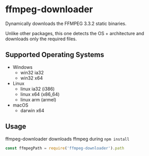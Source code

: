 # ffmpeg-downloader

Dynamically downloads the FFMPEG 3.3.2 static binaries.

Unlike other packages, this one detects the OS + architecture and
downloads only the required files.

## Supported Operating Systems

 - Windows
   - win32 ia32
   - win32 x64
 - Linux
   - linux ia32 (i386)
   - linux x64 (x86_64)
   - linux arm (armel)
 - macOS
   - darwin x64

## Usage

ffmpeg-downloader downloads ffmpeg during `npm install`

```javascript
const ffmpegPath = require('ffmpeg-downloader').path
```
